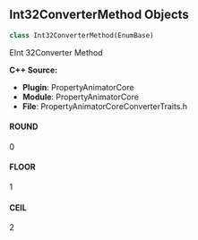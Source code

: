## Int32ConverterMethod Objects

```python
class Int32ConverterMethod(EnumBase)
```

EInt 32Converter Method

**C++ Source:**

- **Plugin**: PropertyAnimatorCore
- **Module**: PropertyAnimatorCore
- **File**: PropertyAnimatorCoreConverterTraits.h

<a id="unreal.Int32ConverterMethod.ROUND"></a>

#### ROUND

0

<a id="unreal.Int32ConverterMethod.FLOOR"></a>

#### FLOOR

1

<a id="unreal.Int32ConverterMethod.CEIL"></a>

#### CEIL

2

<a id="unreal.PropertyAnimatorCoreSystemMode"></a>